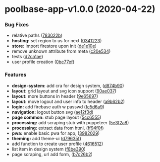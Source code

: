 # poolbase-app-v1.0.0 (2020-04-22)


### Bug Fixes

* relative paths ([783022b](https://github.com/ComposableWeb/poolbase/commit/783022b3f167c3a75bb913812ec8523e5055cf31))
* **hosting:** set region to us for next ([0341223](https://github.com/ComposableWeb/poolbase/commit/0341223ce054c78634cfa1118b00eb0fb1d47b79))
* **store:** import firestore upon init ([de1e10e](https://github.com/ComposableWeb/poolbase/commit/de1e10e7a883a060da7de9d514464897ee2a5ff1))
* remove unknown attribute from meta ([c20e534](https://github.com/ComposableWeb/poolbase/commit/c20e534935f9a4eada0bc5e52d68c5b4e951b756))
* tests ([d2ca1ae](https://github.com/ComposableWeb/poolbase/commit/d2ca1aeaa8ac96691064a59f5c8729fd8d275485))
* user profile creation ([0bc77ef](https://github.com/ComposableWeb/poolbase/commit/0bc77eff81b78a5063c066b4e7cefb3ccb5198cc))


### Features

* **design-system:** add cra for design system, ([d874b90](https://github.com/ComposableWeb/poolbase/commit/d874b90c81ec4e5ad1fdb0af83a56c4f7b3c7096))
* **layout:** grid layout and svg icon support ([90ae037](https://github.com/ComposableWeb/poolbase/commit/90ae0378e31f326423ee184a257919c47b80b6df))
* **layout:** more buttons in header ([9e65697](https://github.com/ComposableWeb/poolbase/commit/9e6569717949ded7505fb4be39879ff05aebcd6d))
* **layout:** move logout and user info to header ([a9b62b2](https://github.com/ComposableWeb/poolbase/commit/a9b62b2efa63fa1e49df54f99619294b4d7b4969))
* **login:** add firebase auth w passwd ([fc5d6a9](https://github.com/ComposableWeb/poolbase/commit/fc5d6a9384269e413fcfe4d37ce13bb895135470))
* **navigation:** logout button svg ([ae12f3d](https://github.com/ComposableWeb/poolbase/commit/ae12f3d44c562f59ad0fe8c2d1ad3c5932dfc9ec))
* **page common:** stub page layout ([5cc6555](https://github.com/ComposableWeb/poolbase/commit/5cc65558e5cf3c52aae6ba2fd5e8e8c8eff55ab5))
* **processing:** add scraping stub with puppeteer ([5e3f2a8](https://github.com/ComposableWeb/poolbase/commit/5e3f2a84addf7ccddba31eb30458853137b65a3c))
* **processing:** extract data from html, ([ff94f0f](https://github.com/ComposableWeb/poolbase/commit/ff94f0f87bcaae33d1a582b5ff60923fecd6c2cd))
* **pwa:** enable basic pwa for app, ([3982029](https://github.com/ComposableWeb/poolbase/commit/398202940516e6893eb0cd584b931748d8db2137))
* **theming:** add theme-ui ([d79635f](https://github.com/ComposableWeb/poolbase/commit/d79635fa23ed1017302d19583e8bc7fe76d35026))
* add function to create user profile ([4616512](https://github.com/ComposableWeb/poolbase/commit/46165123c034386a817f159559cec676ee6f864b))
* list item in design system ([f8be390](https://github.com/ComposableWeb/poolbase/commit/f8be390bbf8e155f05da42ac3146390038171237))
* page scraping, url add form, ([b7c26b2](https://github.com/ComposableWeb/poolbase/commit/b7c26b2cd53dd9391ad67320588048719d745373))
